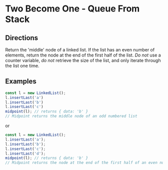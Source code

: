 # Two Become One - Queue From Stack

## Directions

Return the 'middle' node of a linked list. If the list has an even number of elements, return the node at the end of the first half of the list. *Do not* use a counter variable, *do not* retrieve the size of the list, and only iterate through the list one time.

## Examples

```javascript
const l = new LinkedList();
l.insertLast('a')
l.insertLast('b')
l.insertLast('c')
midpoint(l); // returns { data: 'b' }
// Midpoint returns the middle node of an odd numbered list
```

or 

```javascript
const l = new LinkedList();
l.insertLast('a');
l.insertLast('b');
l.insertLast('c');
l.insertLast('d');
midpoint(l); // returns { data: 'b' }
// Midpoint returns the node at the end of the first half of an even numbered list
```

